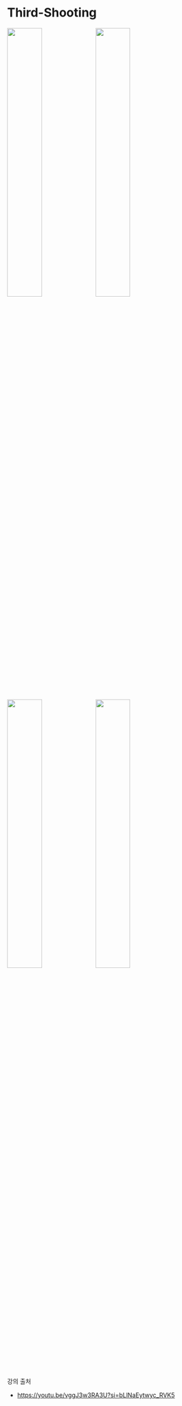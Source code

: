 # Third-Shooting

<img src="https://github.com/Gyokujin/Third-Shooting/assets/74170514/04d7414f-e265-48fb-998d-100ac37c4c70" width=40% height=40%>
<img src="https://github.com/Gyokujin/Third-Shooting/assets/74170514/3f8b387a-7404-4906-b3af-e40463bb49dc" width=40% height=40%>
<img src="https://github.com/Gyokujin/Third-Shooting/assets/74170514/88be97bd-74cf-42eb-b0c2-e866bbbf2cdf" width=40% height=40%>
<img src="https://github.com/Gyokujin/Third-Shooting/assets/74170514/1487fb1b-be80-4a22-861b-fff80c363df1" width=40% height=40%>


강의 출처

- https://youtu.be/vggJ3w3RA3U?si=bLlNaEytwyc_RVK5
